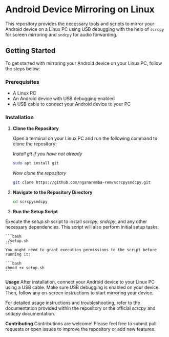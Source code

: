 # Android Device Mirroring on Linux

This repository provides the necessary tools and scripts to mirror your Android device on a Linux PC using USB debugging with the help of `scrcpy` for screen mirroring and `sndcpy` for audio forwarding.

## Getting Started

To get started with mirroring your Android device on your Linux PC, follow the steps below:

### Prerequisites

- A Linux PC
- An Android device with USB debugging enabled
- A USB cable to connect your Android device to your PC

### Installation

1. **Clone the Repository**

   Open a terminal on your Linux PC and run the following command to clone the repository:

   _Install git if you have not already_

   ```bash
   sudo apt install git
   ```

   _Now clone the repository_

   ```bash
   git clone https://github.com/nganaremba-rem/scrcpysndcpy.git
   ```

2. **Navigate to the Repository Directory**

   ```bash
   cd scrcpysndcpy
   ```

3. **Run the Setup Script**

Execute the _setup.sh_ script to install _scrcpy_, _sndcpy_, and any other necessary dependencies. This script will also perform initial setup tasks.

    ```bash
    ./setup.sh
    ```
    You might need to grant execution permissions to the script before running it:

    ```bash
    chmod +x setup.sh
    ```

**Usage**
After installation, connect your Android device to your Linux PC using a USB cable. Make sure USB debugging is enabled on your device. Then, follow any on-screen instructions to start mirroring your device.

For detailed usage instructions and troubleshooting, refer to the documentation provided within the repository or the official _scrcpy_ and _sndcpy_ documentation.

**Contributing**
Contributions are welcome! Please feel free to submit pull requests or open issues to improve the repository or add new features.
